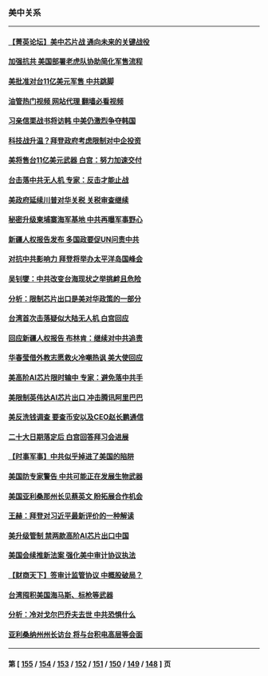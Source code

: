 ### 美中关系
---
#### [【菁英论坛】美中芯片战 通向未来的关键战役](../../pages/nf1412576/n13817010.md?09041245) 
#### [加强抗共 美国部署老虎队协助简化军售流程](../../pages/nf1412576/n13816978.md?09041245) 
#### [美批准对台11亿美元军售 中共跳脚](../../pages/nf1412576/n13816926.md?09041245) 
#### [油管热门视频 网站代理 翻墙必看视频](http://209.222.30.114:81/youtube.html?09041245)
#### [习亲信栗战书将访韩 中美仍激烈争夺韩国](../../pages/nf1412576/n13816954.md?09041245) 
#### [科技战升温？拜登政府考虑限制对中企投资](../../pages/nf1412576/n13816661.md?09041245) 
#### [美将售台11亿美元武器 白宫：努力加速交付](../../pages/nf1412576/n13816609.md?09041245) 
#### [台击落中共无人机 专家：反击才能止战](../../pages/nf1412576/n13816357.md?09041245) 
#### [美政府延续川普对华关税 关税审查继续](../../pages/nf1412576/n13816548.md?09041245) 
#### [秘密升级柬埔寨海军基地 中共再曝军事野心](../../pages/nf1412576/n13816464.md?09041245) 
#### [新疆人权报告发布 多国政要促UN问责中共](../../pages/nf1412576/n13816425.md?09041245) 
#### [对抗中共影响力 拜登将举办太平洋岛国峰会](../../pages/nf1412576/n13816412.md?09041245) 
#### [吴钊燮：中共改变台海现状之举挑衅且危险](../../pages/nf1412576/n13815949.md?09041245) 
#### [分析：限制芯片出口是美对华政策的一部分](../../pages/nf1412576/n13815702.md?09041245) 
#### [台湾首次击落疑似大陆无人机 白宫回应](../../pages/nf1412576/n13815711.md?09041245) 
#### [回应新疆人权报告 布林肯：继续对中共追责](../../pages/nf1412576/n13815660.md?09041245) 
#### [华春莹借外教志愿救火冷嘲热讽 美大使回应](../../pages/nf1412576/n13815600.md?09041245) 
#### [美高阶AI芯片限时输中 专家：避免落中共手](../../pages/nf1412576/n13815622.md?09041245) 
#### [美限制英伟达AI芯片出口 冲击腾讯阿里巴巴](../../pages/nf1412576/n13815585.md?09041245) 
#### [美反洗钱调查 要查币安以及CEO赵长鹏通信](../../pages/nf1412576/n13815597.md?09041245) 
#### [二十大日期落定后 白宫回答拜习会进展](../../pages/nf1412576/n13815440.md?09041245) 
#### [【时事军事】中共似乎掉进了美国的陷阱](../../pages/nf1412576/n13814851.md?09041245) 
#### [美国防专家警告 中共可能正在发展生物武器](../../pages/nf1412576/n13815265.md?09041245) 
#### [美国亚利桑那州长见蔡英文 盼拓展合作机会](../../pages/nf1412576/n13815229.md?09041245) 
#### [王赫：拜登对习近平最新评价的一种解读](../../pages/nf1412576/n13815228.md?09041245) 
#### [美升级管制 禁两款高阶AI芯片出口中国](../../pages/nf1412576/n13815145.md?09041245) 
#### [美国会续推新法案 强化美中审计协议执法](../../pages/nf1412576/n13814874.md?09041245) 
#### [【财商天下】签审计监管协议 中概股破局？](../../pages/nf1412576/n13814835.md?09041245) 
#### [台湾囤积美国海马斯、标枪等武器](../../pages/nf1412576/n13814844.md?09041245) 
#### [分析：冷对戈尔巴乔夫去世 中共恐惧什么](../../pages/nf1412576/n13814778.md?09041245) 
#### [亚利桑纳州州长访台 将与台积电高层等会面](../../pages/nf1412576/n13814702.md?09041245) 

---
#### 第 [ [155](./155.md?09041245) / [154](./154.md?09041245) / [153](./153.md?09041245) / [152](./152.md?09041245) / [151](./151.md?09041245) / [150](./150.md?09041245) / [149](./149.md?09041245) / [148](./148.md?09041245) ] 页
